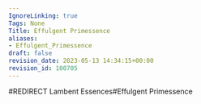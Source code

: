 ```yaml
---
IgnoreLinking: true
Tags: None
Title: Effulgent Primessence
aliases:
- Effulgent_Primessence
draft: false
revision_date: 2023-05-13 14:34:15+00:00
revision_id: 100705
---
```


#REDIRECT Lambent Essences#Effulgent Primessence